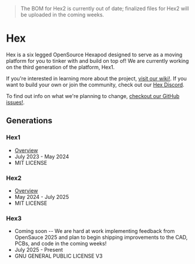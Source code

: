 > The BOM for Hex2 is currently out of date; finalized files for Hex2 will be uploaded in the coming weeks.

# Hex

Hex is a six legged OpenSource Hexapod designed to serve as a moving platform for you to tinker with and build on top of! We are currently working on the third generation of the platform, Hex1.

If you're interested in learning more about the project, [visit our wiki!](https://github.com/ManufacturedMotion/Hexapod/wiki). If you want to build your own or join the community, check out our [Hex Discord](https://discord.gg/v3bbvRtFUr).

To find out info on what we're planning to change, [checkout our GitHub issues!](https://github.com/ManufacturedMotion/Hexapod/issues).

## Generations

### Hex1

- [Overview](https://github.com/ManufacturedMotion/Hexapod/wiki#mk1)
- July 2023 - May 2024
- MIT LICENSE

### Hex2
- [Overview](https://github.com/ManufacturedMotion/Hexapod/wiki#mk2)
- May 2024 - July 2025
- MIT LICENSE

### Hex3
- Coming soon -- We are hard at work implementing feedback from OpenSauce 2025 and plan to begin shipping improvements to the CAD, PCBs, and code in the coming weeks!
- July 2025 - Present
- GNU GENERAL PUBLIC LICENSE V3
